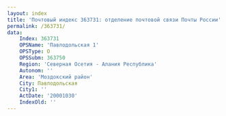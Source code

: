 ```yaml
---
layout: index
title: 'Почтовый индекс 363731: отделение почтовой связи Почты России'
permalink: /363731/
data:
    Index: 363731
    OPSName: 'Павлодольская 1'
    OPSType: О
    OPSSubm: 363750
    Region: 'Северная Осетия - Алания Республика'
    Autonom: ''
    Area: 'Моздокский район'
    City: Павлодольская
    City1: ''
    ActDate: '20001030'
    IndexOld: ''
---
```

